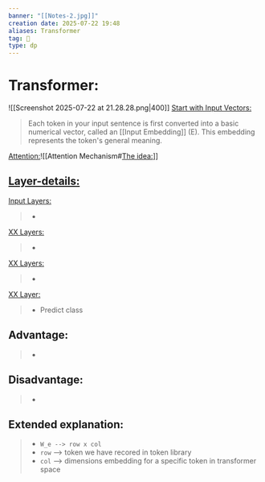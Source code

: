 ```yaml
---
banner: "[[Notes-2.jpg]]"
creation date: 2025-07-22 19:48
aliases: Transformer
tag: 🧠
type: dp
---
```

# Transformer:
![[Screenshot 2025-07-22 at 21.28.28.png|400]]
<u>Start with Input Vectors:</u>
> Each token in your input sentence is first converted into a basic numerical vector, called an [[Input Embedding]] (E). 
> This embedding represents the token's general meaning.

<u>Attention:</u>![[Attention Mechanism#<u>The idea:</u>]]



## <u>Layer-details:  </u>
<u>Input Layers: </u>
> - 
<u>XX Layers: </u>
> - 
<u>XX Layers: </u>
> - 
<u>XX Layer: </u>
> - Predict class

## Advantage:
> - 

## Disadvantage:
> - 

## Extended explanation:
> - `W_e --> row x col`
> - `row` --> token we have recored in token library
> - `col` --> dimensions embedding for a specific token in transformer space


